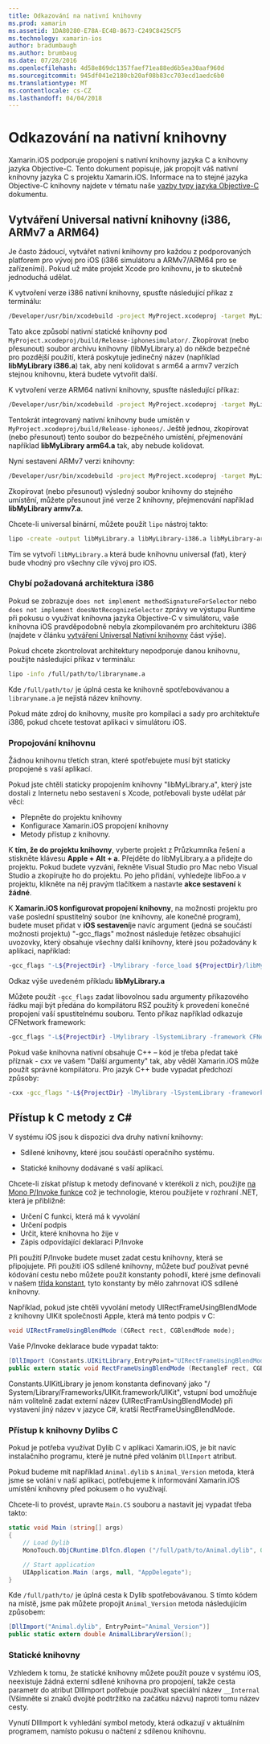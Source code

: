 ```yaml
---
title: Odkazování na nativní knihovny
ms.prod: xamarin
ms.assetid: 1DA80280-E78A-EC4B-8673-C249C8425CF5
ms.technology: xamarin-ios
author: bradumbaugh
ms.author: brumbaug
ms.date: 07/28/2016
ms.openlocfilehash: 4d58e869dc1357faef71ea88ed6b5ea30aaf960d
ms.sourcegitcommit: 945df041e2180cb20af08b83cc703ecd1aedc6b0
ms.translationtype: MT
ms.contentlocale: cs-CZ
ms.lasthandoff: 04/04/2018
---
```

# <a name="referencing-native-libraries"></a>Odkazování na nativní knihovny

Xamarin.iOS podporuje propojení s nativní knihovny jazyka C a knihovny jazyka Objective-C. Tento dokument popisuje, jak propojit váš nativní knihovny jazyka C s projektu Xamarin.iOS. Informace na to stejné jazyka Objective-C knihovny najdete v tématu naše [vazby typy jazyka Objective-C](~/ios/platform/binding-objective-c/index.md) dokumentu.

<a name="building_native" />

## <a name="building-universal-native-libraries-i386-armv7-and-arm64"></a>Vytváření Universal nativní knihovny (i386, ARMv7 a ARM64)

Je často žádoucí, vytvářet nativní knihovny pro každou z podporovaných platforem pro vývoj pro iOS (i386 simulátoru a ARMv7/ARM64 pro se zařízeními). Pokud už máte projekt Xcode pro knihovnu, je to skutečně jednoduchá udělat.

K vytvoření verze i386 nativní knihovny, spusťte následující příkaz z terminálu:

```bash
/Developer/usr/bin/xcodebuild -project MyProject.xcodeproj -target MyLibrary -sdk iphonesimulator -arch i386 -configuration Release clean build
```

Tato akce způsobí nativní statické knihovny pod `MyProject.xcodeproj/build/Release-iphonesimulator/`. Zkopírovat (nebo přesunout) soubor archivu knihovny (libMyLibrary.a) do někde bezpečné pro pozdější použití, která poskytuje jedinečný název (například **libMyLibrary i386.a**) tak, aby není kolidovat s arm64 a armv7 verzích stejnou knihovnu, která budete vytvořit další.

K vytvoření verze ARM64 nativní knihovny, spusťte následující příkaz:

```bash
/Developer/usr/bin/xcodebuild -project MyProject.xcodeproj -target MyLibrary -sdk iphoneos -arch arm64 -configuration Release clean build
```

Tentokrát integrovaný nativní knihovny bude umístěn v `MyProject.xcodeproj/build/Release-iphoneos/`. Ještě jednou, zkopírovat (nebo přesunout) tento soubor do bezpečného umístění, přejmenování například **libMyLibrary arm64.a** tak, aby nebude kolidovat.

Nyní sestavení ARMv7 verzi knihovny:

```bash
/Developer/usr/bin/xcodebuild -project MyProject.xcodeproj -target MyLibrary -sdk iphoneos -arch armv7 -configuration Release clean build
```

Zkopírovat (nebo přesunout) výsledný soubor knihovny do stejného umístění, můžete přesunout jiné verze 2 knihovny, přejmenování například **libMyLibrary armv7.a**.

Chcete-li universal binární, můžete použít `lipo` nástroj takto:

```bash
lipo -create -output libMyLibrary.a libMyLibrary-i386.a libMyLibrary-arm64.a libMyLibrary-armv7.a
```

Tím se vytvoří `libMyLibrary.a` která bude knihovnu universal (fat), který bude vhodný pro všechny cíle vývoj pro iOS.


### <a name="missing-required-architecture-i386"></a>Chybí požadovaná architektura i386

Pokud se zobrazuje `does not implement methodSignatureForSelector` nebo `does not implement doesNotRecognizeSelector` zprávy ve výstupu Runtime při pokusu o využívat knihovna jazyka Objective-C v simulátoru, vaše knihovna iOS pravděpodobně nebyla zkompilovaném pro architekturu i386 (najdete v článku [vytváření Universal Nativní knihovny](#building_native) část výše).

Pokud chcete zkontrolovat architektury nepodporuje danou knihovnu, použijte následující příkaz v terminálu:

```bash
lipo -info /full/path/to/libraryname.a
```

Kde `/full/path/to/` je úplná cesta ke knihovně spotřebovávanou a `libraryname.a` je nejistá název knihovny.

Pokud máte zdroj do knihovny, musíte pro kompilaci a sady pro architektuře i386, pokud chcete testovat aplikaci v simulátoru iOS.

### <a name="linking-your-library"></a>Propojování knihovnu

Žádnou knihovnu třetích stran, které spotřebujete musí být staticky propojené s vaší aplikací. 

Pokud jste chtěli staticky propojením knihovny "libMyLibrary.a", který jste dostali z Internetu nebo sestavení s Xcode, potřebovali byste udělat pár věcí:

-  Přepněte do projektu knihovny
-  Konfigurace Xamarin.iOS propojení knihovny
-  Metody přístup z knihovny.


K **tím, že do projektu knihovny**, vyberte projekt z Průzkumníka řešení a stiskněte klávesu **Apple + Alt + a**. Přejděte do libMyLibrary.a a přidejte do projektu. Pokud budete vyzváni, řekněte Visual Studio pro Mac nebo Visual Studio a zkopírujte ho do projektu. Po jeho přidání, vyhledejte libFoo.a v projektu, klikněte na něj pravým tlačítkem a nastavte **akce sestavení** k **žádné**.

K **Xamarin.iOS konfigurovat propojení knihovny**, na možnosti projektu pro vaše poslední spustitelný soubor (ne knihovny, ale konečné program), budete muset přidat v **iOS sestavení**je navíc argument (jedná se součástí možnosti projektu) "-gcc_flags" možnost následuje řetězec obsahující uvozovky, který obsahuje všechny další knihovny, které jsou požadovány k aplikaci, například:

```bash
-gcc_flags "-L${ProjectDir} -lMylibrary -force_load ${ProjectDir}/libMyLibrary.a"
```

Odkaz výše uvedeném příkladu **libMyLibrary.a**

Můžete použít `-gcc_flags` zadat libovolnou sadu argumenty příkazového řádku mají být předána do kompilátoru RSZ použitý k provedení konečné propojení vaší spustitelnému souboru. Tento příkaz například odkazuje CFNetwork framework:

```bash
-gcc_flags "-L${ProjectDir} -lMylibrary -lSystemLibrary -framework CFNetwork -force_load ${ProjectDir}/libMyLibrary.a"
```

Pokud vaše knihovna nativní obsahuje C++ – kód je třeba předat také příznak - cxx ve vašem "Další argumenty" tak, aby věděl Xamarin.iOS může použít správné kompilátoru. Pro jazyk C++ bude vypadat předchozí způsoby:

```bash
-cxx -gcc_flags "-L${ProjectDir} -lMylibrary -lSystemLibrary -framework CFNetwork -force_load ${ProjectDir}/libMyLibrary.a"
```

<a name="Accessing_C_Methods_from_C#" />

## <a name="accessing-c-methods-from-c35"></a>Přístup k C metody z C&#35;

V systému iOS jsou k dispozici dva druhy nativní knihovny:

-  Sdílené knihovny, které jsou součástí operačního systému.

-  Statické knihovny dodávané s vaší aplikací.


Chcete-li získat přístup k metody definované v kterékoli z nich, použijte [na Mono P/Invoke funkce](http://www.mono-project.com/docs/advanced/pinvoke/) což je technologie, kterou použijete v rozhraní .NET, která je přibližně:

-  Určení C funkci, která má k vyvolání
-  Určení podpis
-  Určit, které knihovna ho žije v
-  Zápis odpovídající deklaraci P/Invoke


Při použití P/Invoke budete muset zadat cestu knihovny, která se připojujete. Při použití iOS sdílené knihovny, můžete buď používat pevné kódování cestu nebo můžete použít konstanty pohodlí, které jsme definovali v našem [třída konstant](https://developer.xamarin.com/api/type/Constants/), tyto konstanty by mělo zahrnovat iOS sdílené knihovny.

Například, pokud jste chtěli vyvolání metody UIRectFrameUsingBlendMode z knihovny UIKit společnosti Apple, která má tento podpis v C:

```csharp
void UIRectFrameUsingBlendMode (CGRect rect, CGBlendMode mode);
```

Vaše P/Invoke deklarace bude vypadat takto:

```csharp
[DllImport (Constants.UIKitLibrary,EntryPoint="UIRectFrameUsingBlendMode")]
public extern static void RectFrameUsingBlendMode (RectangleF rect, CGBlendMode blendMode);
```

Constants.UIKitLibrary je jenom konstanta definovaný jako "/ System/Library/Frameworks/UIKit.framework/UIKit", vstupní bod umožňuje nám volitelně zadat externí název (UIRectFramUsingBlendMode) při vystavení jiný název v jazyce C#, kratší RectFrameUsingBlendMode.

<a name="Accessing_C_Dylibs" />

### <a name="accessing-c-dylibs"></a>Přístup k knihovny Dylibs C

Pokud je potřeba využívat Dylib C v aplikaci Xamarin.iOS, je bit navíc instalačního programu, které je nutné před voláním `DllImport` atribut.

Pokud budeme mít například `Animal.dylib` s `Animal_Version` metoda, která jsme se volání v naší aplikaci, potřebujeme k informování Xamarin.iOS umístění knihovny před pokusem o ho využívají.

Chcete-li to provést, upravte `Main.CS` souboru a nastavit jej vypadat třeba takto:

```csharp
static void Main (string[] args)
{
    // Load Dylib
    MonoTouch.ObjCRuntime.Dlfcn.dlopen ("/full/path/to/Animal.dylib", 0);

    // Start application
    UIApplication.Main (args, null, "AppDelegate");
}
```

Kde `/full/path/to/` je úplná cesta k Dylib spotřebovávanou. S tímto kódem na místě, jsme pak můžete propojit `Animal_Version` metoda následujícím způsobem:

```csharp
[DllImport("Animal.dylib", EntryPoint="Animal_Version")]
public static extern double AnimalLibraryVersion();
```

<a name="Static_Libraries" />

### <a name="static-libraries"></a>Statické knihovny

Vzhledem k tomu, že statické knihovny můžete použít pouze v systému iOS, neexistuje žádná externí sdílené knihovna pro propojení, takže cesta parametr do atribut DllImport potřebuje používat speciální název `__Internal` (Všimněte si znaků dvojité podtržítko na začátku názvu) naproti tomu název cesty.

Vynutí DllImport k vyhledání symbol metody, která odkazují v aktuálním programem, namísto pokusu o načtení z sdílenou knihovnu.

